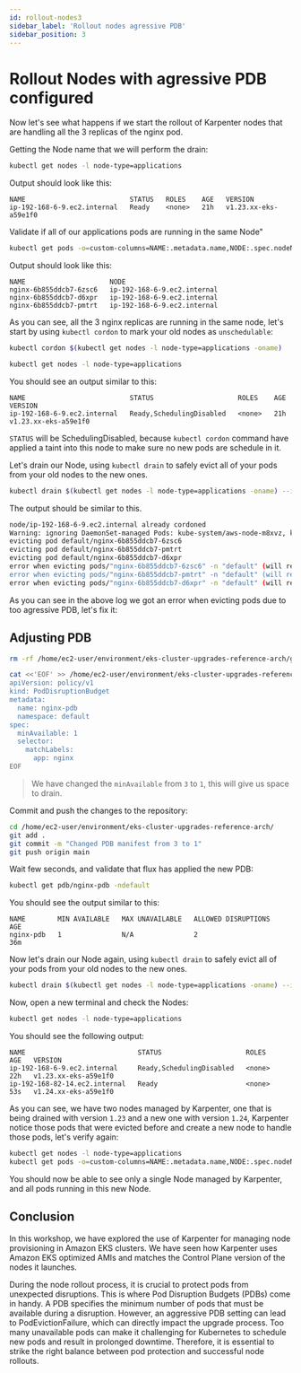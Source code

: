 ```yaml
---
id: rollout-nodes3
sidebar_label: 'Rollout nodes agressive PDB'
sidebar_position: 3
---
```


# Rollout Nodes with agressive PDB configured

Now let's see what happens if we start the rollout of Karpenter nodes that are handling all the 3 replicas of the nginx pod.

Getting the Node name that we will perform the drain:

```bash
kubectl get nodes -l node-type=applications
```

Output should look like this:

```
NAME                          STATUS   ROLES    AGE   VERSION
ip-192-168-6-9.ec2.internal   Ready    <none>   21h   v1.23.xx-eks-a59e1f0
```

Validate if all of our applications pods are running in the same Node"

```bash
kubectl get pods -o=custom-columns=NAME:.metadata.name,NODE:.spec.nodeName
```

Output should look like this:

```
NAME                     NODE
nginx-6b855ddcb7-6zsc6   ip-192-168-6-9.ec2.internal
nginx-6b855ddcb7-d6xpr   ip-192-168-6-9.ec2.internal
nginx-6b855ddcb7-pmtrt   ip-192-168-6-9.ec2.internal
```

As you can see, all the 3 nginx replicas are running in the same node, let's start by using `kubectl cordon` to mark your old nodes as `unschedulable`:

```bash
kubectl cordon $(kubectl get nodes -l node-type=applications -oname)

kubectl get nodes -l node-type=applications
```

You should see an output similar to this:

```
NAME                          STATUS                     ROLES    AGE   VERSION
ip-192-168-6-9.ec2.internal   Ready,SchedulingDisabled   <none>   21h   v1.23.xx-eks-a59e1f0
```

`STATUS` will be SchedulingDisabled, because `kubectl cordon` command have applied a taint into this node to make sure no new pods are schedule in it.

Let's drain our Node, using `kubectl drain` to safely evict all of your pods from your old nodes to the new ones.

```bash
kubectl drain $(kubectl get nodes -l node-type=applications -oname) --ignore-daemonsets
```

The output should be similar to this.

```bash
node/ip-192-168-6-9.ec2.internal already cordoned
Warning: ignoring DaemonSet-managed Pods: kube-system/aws-node-m8xvz, kube-system/kube-proxy-m48gt
evicting pod default/nginx-6b855ddcb7-6zsc6
evicting pod default/nginx-6b855ddcb7-pmtrt
evicting pod default/nginx-6b855ddcb7-d6xpr
error when evicting pods/"nginx-6b855ddcb7-6zsc6" -n "default" (will retry after 5s): Cannot evict pod as it would violate the pod's disruption budget.
error when evicting pods/"nginx-6b855ddcb7-pmtrt" -n "default" (will retry after 5s): Cannot evict pod as it would violate the pod's disruption budget.
error when evicting pods/"nginx-6b855ddcb7-d6xpr" -n "default" (will retry after 5s): Cannot evict pod as it would violate the pod's disruption budget.
```

As you can see in the above log we got an error when evicting pods due to too agressive PDB, let's fix it:

## Adjusting PDB

```bash
rm -rf /home/ec2-user/environment/eks-cluster-upgrades-reference-arch/gitops/applications/01-pdb-sample-app.yaml

cat <<'EOF' >> /home/ec2-user/environment/eks-cluster-upgrades-reference-arch/gitops/applications/01-pdb-sample-app.yaml
apiVersion: policy/v1
kind: PodDisruptionBudget
metadata:
  name: nginx-pdb
  namespace: default
spec:
  minAvailable: 1
  selector:
    matchLabels:
      app: nginx
EOF
```

> We have changed the `minAvailable` from `3` to `1`, this will give us space to drain.

Commit and push the changes to the repository:

```bash
cd /home/ec2-user/environment/eks-cluster-upgrades-reference-arch/
git add .
git commit -m "Changed PDB manifest from 3 to 1"
git push origin main
```

Wait few seconds, and validate that flux has applied the new PDB:

```bash
kubectl get pdb/nginx-pdb -ndefault
```

You should see the output similar to this:

```
NAME        MIN AVAILABLE   MAX UNAVAILABLE   ALLOWED DISRUPTIONS   AGE
nginx-pdb   1               N/A               2                     36m
```

Now let's drain our Node again, using `kubectl drain` to safely evict all of your pods from your old nodes to the new ones.

```bash
kubectl drain $(kubectl get nodes -l node-type=applications -oname) --ignore-daemonsets
```

Now, open a new terminal and check the Nodes:

```bash
kubectl get nodes -l node-type=applications
```

You should see the following output:

```
NAME                            STATUS                     ROLES    AGE   VERSION
ip-192-168-6-9.ec2.internal     Ready,SchedulingDisabled   <none>   22h   v1.23.xx-eks-a59e1f0
ip-192-168-82-14.ec2.internal   Ready                      <none>   53s   v1.24.xx-eks-a59e1f0
```

As you can see, we have two nodes managed by Karpenter, one that is being drained with version `1.23` and a new one with version `1.24`, Karpenter notice those pods that were evicted before and create a new node to handle those pods, let's verify again:

```bash
kubectl get nodes -l node-type=applications
kubectl get pods -o=custom-columns=NAME:.metadata.name,NODE:.spec.nodeName
```

You should now be able to see only a single Node managed by Karpenter, and all pods running in this new Node.

## Conclusion

In this workshop, we have explored the use of Karpenter for managing node provisioning in Amazon EKS clusters. We have seen how Karpenter uses Amazon EKS optimized AMIs and matches the Control Plane version of the nodes it launches.

During the node rollout process, it is crucial to protect pods from unexpected disruptions. This is where Pod Disruption Budgets (PDBs) come in handy. A PDB specifies the minimum number of pods that must be available during a disruption. However, an aggressive PDB setting can lead to PodEvictionFailure, which can directly impact the upgrade process. Too many unavailable pods can make it challenging for Kubernetes to schedule new pods and result in prolonged downtime. Therefore, it is essential to strike the right balance between pod protection and successful node rollouts.




